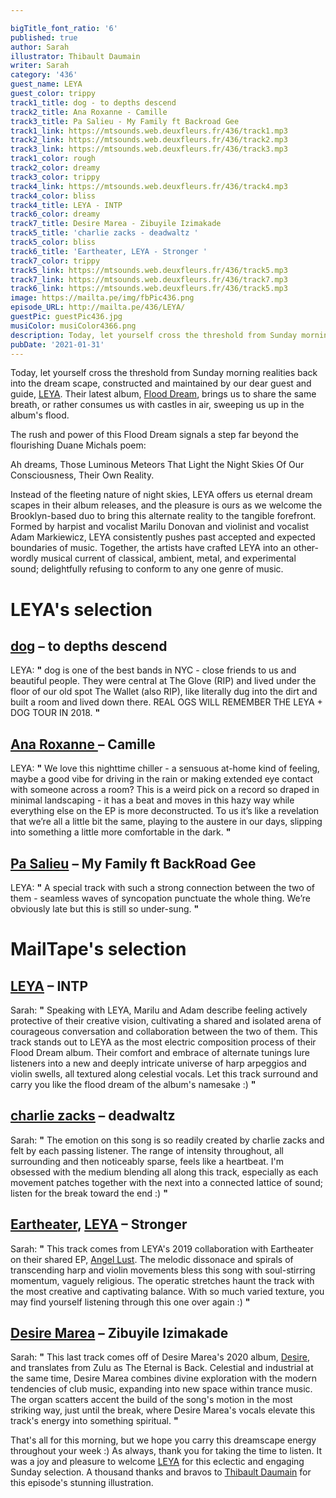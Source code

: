 ```yaml
---

bigTitle_font_ratio: '6'
published: true
author: Sarah
illustrator: Thibault Daumain
writer: Sarah
category: '436'
guest_name: LEYA
guest_color: trippy
track1_title: dog - to depths descend
track2_title: Ana Roxanne - Camille
track3_title: Pa Salieu - My Family ft Backroad Gee
track1_link: https://mtsounds.web.deuxfleurs.fr/436/track1.mp3
track2_link: https://mtsounds.web.deuxfleurs.fr/436/track2.mp3
track3_link: https://mtsounds.web.deuxfleurs.fr/436/track3.mp3
track1_color: rough
track2_color: dreamy
track3_color: trippy
track4_link: https://mtsounds.web.deuxfleurs.fr/436/track4.mp3
track4_color: bliss
track4_title: LEYA - INTP
track6_color: dreamy
track7_title: Desire Marea - Zibuyile Izimakade
track5_title: 'charlie zacks - deadwaltz '
track5_color: bliss
track6_title: 'Eartheater, LEYA - Stronger '
track7_color: trippy
track5_link: https://mtsounds.web.deuxfleurs.fr/436/track5.mp3
track7_link: https://mtsounds.web.deuxfleurs.fr/436/track7.mp3
track6_link: https://mtsounds.web.deuxfleurs.fr/436/track5.mp3
image: https://mailta.pe/img/fbPic436.png
episode_URL: http://mailta.pe/436/LEYA/
guestPic: guestPic436.jpg
musiColor: musiColor4366.png
description: Today, let yourself cross the threshold from Sunday morning realities back into the dream scape, constructed and maintained by our dear guest and guide, LEYA. Their latest album, Flood Dream, brings us to share the same breath, or rather to be consumed by their castles in air as we are swept up in the album's flood.
pubDate: '2021-01-31'
---
```

Today, let yourself cross the threshold from Sunday morning realities back into the dream scape, constructed and maintained by our dear guest and guide, [LEYA](https://leya.bandcamp.com/). Their latest album, [Flood Dream](https://leya.bandcamp.com/album/flood-dream), brings us to share the same breath, or rather consumes us with castles in air, sweeping us up in the album's flood.  

The rush and power of this Flood Dream signals a step far beyond the flourishing Duane Michals poem: 

Ah dreams,
Those Luminous Meteors
That Light the Night Skies
Of Our Consciousness, 
Their Own Reality. 

Instead of the fleeting nature of night skies, LEYA offers us eternal dream scapes in their album releases, and the pleasure is ours as we welcome the Brooklyn-based duo to bring this alternate reality to the tangible forefront. Formed by harpist and vocalist Marilu Donovan and violinist and vocalist Adam Markiewicz, LEYA consistently pushes past accepted and expected boundaries of music. Together, the artists have crafted LEYA into an other-wordly musical current of classical, ambient, metal, and experimental sound; delightfully refusing to conform to any one genre of music. 

# LEYA's selection

## [dog](https://praisedog.bandcamp.com/) – to depths descend
LEYA: **"** dog is one of the best bands in NYC - close friends to us and beautiful people. They were central at The Glove (RIP) and lived under the floor of our old spot The Wallet (also RIP), like literally dug into the dirt and built a room and lived down there. REAL OGS WILL REMEMBER THE LEYA + DOG TOUR IN 2018. **"** 

## [Ana Roxanne ](https://anaroxanne.bandcamp.com/album/because-of-a-flower-2) – Camille
LEYA: **"** We love this nighttime chiller - a sensuous at-home kind of feeling, maybe a good vibe for driving in the rain or making extended eye contact with someone across a room? This is a weird pick on a record so draped in minimal landscaping - it has a beat and moves in this hazy way while everything else on the EP is more deconstructed. To us it’s like a revelation that we’re all a little bit the same, playing to the austere in our days, slipping into something a little more comfortable in the dark. **"** 

## [Pa Salieu](https://martelo.bandcamp.com/) – My Family ft BackRoad Gee 
LEYA: **"** A special track with such a strong connection between the two of them - seamless waves of syncopation punctuate the whole thing. We’re obviously late but this is still so under-sung. **"** 

# MailTape's selection

## [LEYA](https://leya.bandcamp.com/) – INTP
Sarah: **"** Speaking with LEYA, Marilu and Adam describe feeling actively protective of their creative vision, cultivating a shared and isolated arena of courageous conversation and collaboration between the two of them. This track stands out to LEYA as the most electric composition process of their Flood Dream album. Their comfort and embrace of alternate tunings lure listeners into a new and deeply intricate universe of  harp arpeggios and violin swells, all textured along celestial vocals. Let this track surround and carry you like the flood dream of the album's namesake :) **"** 

## [charlie zacks](https://soundcloud.com/charliezacks) – deadwaltz
Sarah: **"** The emotion on this song is so readily created by charlie zacks and felt by each passing listener. The range of intensity throughout, all surrounding and then noticeably sparse, feels like a heartbeat. I'm obsessed with the medium blending all along this track, especially as each movement patches together with the next into a connected lattice of sound; listen for the break toward the end :) **"** 

## [Eartheater](https://eartheater.bandcamp.com/), [LEYA](https://leya.bandcamp.com/) – Stronger
Sarah: **"** This track comes from LEYA's 2019 collaboration with Eartheater on their shared EP, [Angel Lust](https://eartheater.bandcamp.com/album/angel-lust). The melodic dissonace and spirals of transcending harp and violin movements bless this song with soul-stirring momentum, vaguely religious. The operatic stretches haunt the track with the most creative and captivating balance. With so much varied texture, you may find yourself listening through this one over again :) **"** 

## [Desire Marea](https://desiremarea.bandcamp.com/releases) – Zibuyile Izimakade
Sarah: **"** This last track comes off of Desire Marea's 2020 album, [Desire](https://desiremarea.bandcamp.com/album/desire), and translates from Zulu as The Eternal is Back. Celestial and industrial at the same time, Desire Marea combines divine exploration with the modern tendencies of club music, expanding into new space within trance music. The organ scatters accent the build of the song's motion in the most striking way, just until the break, where Desire Marea's vocals elevate this track's energy into something spiritual. **"**  

That's all for this morning, but we hope you carry this dreamscape energy throughout your week :) As always, thank you for taking the time to listen. It was a joy and pleasure to welcome [LEYA](https://leya.bandcamp.com/) for this eclectic and engaging Sunday selection. A thousand thanks and bravos to [Thibault Daumain](https://www.instagram.com/thibaultdaumain/?hl=en) for this episode's stunning illustration. 
